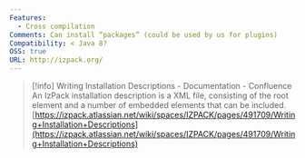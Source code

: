 ```yaml
---
Features:
  - Cross compilation
Comments: Can install “packages” (could be used by us for plugins)
Compatibility: < Java 8?
OSS: true
URL: http://izpack.org/
---
```

> [!info] Writing Installation Descriptions - Documentation - Confluence  
> An IzPack installation description is a XML file, consisting of the root element <installation> and a number of embedded elements that can be included.  
> [https://izpack.atlassian.net/wiki/spaces/IZPACK/pages/491709/Writing+Installation+Descriptions](https://izpack.atlassian.net/wiki/spaces/IZPACK/pages/491709/Writing+Installation+Descriptions)